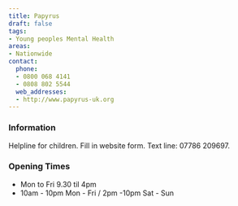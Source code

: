 ```yaml
---
title: Papyrus
draft: false
tags:
- Young peoples Mental Health
areas:
- Nationwide
contact:
  phone:
  - 0800 068 4141
  - 0808 802 5544
  web_addresses:
  - http://www.papyrus-uk.org
---
```


### Information
Helpline for children. Fill in website form.
Text line: 07786 209697.

### Opening Times
* Mon to Fri 9.30 til 4pm
* 10am - 10pm Mon - Fri / 2pm -10pm Sat - Sun

